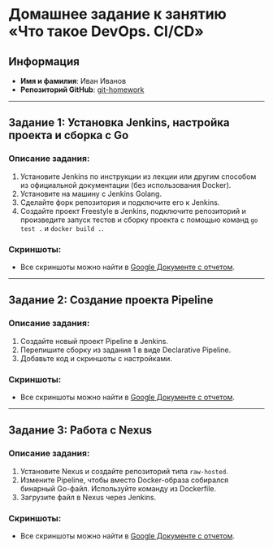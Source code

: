 # Домашнее задание к занятию «Что такое DevOps. CI/CD»

## Информация
- **Имя и фамилия**: Иван Иванов
- **Репозиторий GitHub**: [git-homework](https://github.com/kozlovvs212/git-homework)

---

## Задание 1: Установка Jenkins, настройка проекта и сборка с Go

### Описание задания:
1. Установите Jenkins по инструкции из лекции или другим способом из официальной документации (без использования Docker).
2. Установите на машину с Jenkins Golang.
3. Сделайте форк репозитория и подключите его к Jenkins.
4. Создайте проект Freestyle в Jenkins, подключите репозиторий и произведите запуск тестов и сборку проекта с помощью команд `go test .` и `docker build .`.
   
### Скриншоты:
- Все скриншоты можно найти в [Google Документе с отчетом](https://docs.google.com/document/d/19etJQjT3vnVpEUP7-x8utFwq9A688qCaIEZPt4V0kh0/edit?usp=sharing).

---

## Задание 2: Создание проекта Pipeline

### Описание задания:
1. Создайте новый проект Pipeline в Jenkins.
2. Перепишите сборку из задания 1 в виде Declarative Pipeline.
3. Добавьте код и скриншоты с настройками.

### Скриншоты:
- Все скриншоты можно найти в [Google Документе с отчетом](https://docs.google.com/document/d/19etJQjT3vnVpEUP7-x8utFwq9A688qCaIEZPt4V0kh0/edit?usp=sharing).

---

## Задание 3: Работа с Nexus

### Описание задания:
1. Установите Nexus и создайте репозиторий типа `raw-hosted`.
2. Измените Pipeline, чтобы вместо Docker-образа собирался бинарный Go-файл. Используйте команду из Dockerfile.
3. Загрузите файл в Nexus через Jenkins.

### Скриншоты:
- Все скриншоты можно найти в [Google Документе с отчетом](https://docs.google.com/document/d/19etJQjT3vnVpEUP7-x8utFwq9A688qCaIEZPt4V0kh0/edit?usp=sharing).
